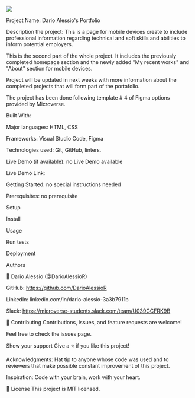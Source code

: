 ![](https://img.shields.io/badge/Microverse-blueviolet)

Project Name: Dario Alessio's Portfolio

Description the project: 
This is a page for mobile devices create to include professional information regarding technical and soft skills and abilities to inform potential employers.

This is the second part of the whole project. It includes the previously completed homepage section and the newly added "My recent works" and "About" section for mobile devices.

Project will be updated in next weeks with more information about the completed projects that will form part of the portafolio.

The project has been done following template # 4 of Figma options provided by Microverse.

Built With:

Major languages: HTML, CSS

Frameworks: Visual Studio Code, Figma

Technologies used: Git, GitHub, linters.

Live Demo (if available): no Live Demo available

Live Demo Link:

Getting Started: no special instructions needed

Prerequisites: no prerequisite

Setup

Install

Usage

Run tests

Deployment

Authors

👤 Dario Alessio  (@DarioAlessioR)

GitHub: https://github.com/DarioAlessioR

LinkedIn: linkedin.com/in/dario-alessio-3a3b7911b

Slack: https://microverse-students.slack.com/team/U039GCFRK9B

🤝 Contributing
Contributions, issues, and feature requests are welcome!

Feel free to check the issues page.

Show your support
Give a ⭐️ if you like this project!

Acknowledgments:
Hat tip to anyone whose code was used and to reviewers that make possible constant improvement of this project.

Inspiration: Code with your brain, work with your heart.

📝 License
This project is MIT licensed.